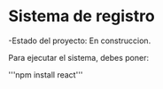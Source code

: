 <h1>Sistema de registro</h1>

-Estado del proyecto: En construccion.

Para ejecutar el sistema, debes poner:

'''npm install react'''
